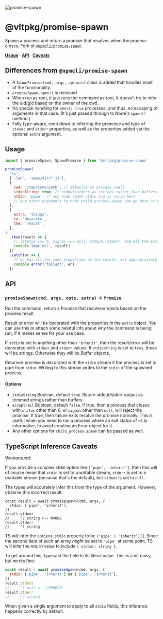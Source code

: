 ![promise-spawn](https://github.com/user-attachments/assets/8dcb044f-7611-4db9-8042-3a964e270d61)

# @vltpkg/promise-spawn

Spawn a process and return a promise that resolves when the process
closes. Fork of
[`@npmcli/promise-spawn`](http://npm.im/@npmcli/promise-spawn).

**[Usage](#usage)** · **[API](#api)** ·
**[Caveats](#typescript-inference-caveats)**

## Differences from `@npmcli/promise-spawn`

- A `SpawnPromise(cmd, args, options)` class is added that handles
  most of the functionality.
- `promiseSpawn.open()` is removed
- When run as root, it just runs the command as root, it doesn't try
  to infer the uid/gid based on the owner of the cwd..
- No special handling for `shell: true` processes, and thus, no
  escaping of arguments in that case. (It's just passed through to
  Node's `spawn()` method.)
- Fully type-aware, even down to inferring the presence and type of
  `stdout` and `stderr` properties, as well as the properties added
  via the optional `extra` argument.

## Usage

```js
import { promiseSpawn, SpawnPromise } from '@vltpkg/promise-spawn'

promiseSpawn(
  'ls',
  ['-laF', 'some/dir/*.js'],
  {
    cwd: '/tmp/some/path', // defaults to process.cwd()
    stdioString: true, // stdout/stderr as strings rather than buffers
    stdio: 'pipe', // any node spawn stdio arg is valid here
    // any other arguments to node child_process.spawn can go here as well,
  },
  {
    extra: 'things',
    to: 'decorate',
    the: 'result',
  },
)
  .then(result => {
    // {status === 0, signal === null, stdout, stderr, and all the extras}
    console.log('ok!', result)
  })
  .catch(er => {
    // er has all the same properties as the result, set appropriately
    console.error('failed!', er)
  })
```

## API

### `promiseSpawn(cmd, args, opts, extra)` -> `Promise`

Run the command, return a Promise that resolves/rejects based on the
process result.

Result or error will be decorated with the properties in the `extra`
object. You can use this to attach some helpful info about _why_ the
command is being run, if it makes sense for your use case.

If `stdio` is set to anything other than `'inherit'`, then the
result/error will be decorated with `stdout` and `stderr` values. If
`stdioString` is set to `true`, these will be strings. Otherwise they
will be Buffer objects.

Returned promise is decorated with the `stdin` stream if the process
is set to pipe from `stdin`. Writing to this stream writes to the
`stdin` of the spawned process.

#### Options

- `stdioString` Boolean, default `true`. Return stdout/stderr output
  as trimmed strings rather than buffers.
- `acceptFail` Boolean, default `false`. If true, then a process that
  closes with `status` other than 0, or `signal` other than `null`,
  will reject the promise. If true, then failure exits resolve the
  promise normally. This is useful when you need to run a process
  where an exit status of `>0` is informative, to avoid creating an
  Error object for it.
- Any other options for `child_process.spawn` can be passed as well.

## TypeScript Inference Caveats

_Workaround:_

If you provide a complex stdio option like `['pipe', 'inherit']`, then
this will of course mean that `stdin` is set to a writable stream,
`stderr` is set to a readable stream (because that's the default), but
`stdout` is set to `null`.

The types will accurately infer this from the type of the argument.
However, observe this incorrect result:

```
const result = await promiseSpawn(cmd, args, {
  stdio: ['pipe', 'inherit'],
})
result.stdout
//     ^? string <-- WRONG
result.stderr
//     ^? string
```

TS will infer the `options.stdio` property to be
`('pipe' | 'inherit')[]`. Since the second item of such an array
_might_ be set to `'pipe'` at some point, TS will infer the return
value to include `{ stdout: string }`.

To get around this, typecast the field to its literal value. This is a
bit noisy, but works fine:

```js
const result = await promiseSpawn(cmd, args, {
  stdio: ['pipe', 'inherit'] as ['pipe', 'inherit'],
})
result.stdout
//     ^? null <-- CORRECT!
result.stderr
//     ^? string
```

When given a single argument to apply to all `stdio` fields, this
inference happens correctly by default.
